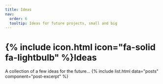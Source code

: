```yaml
---
title: Ideas
nav:
  order: 6
  tooltip: Ideas for future projects, small and big
---
```


# {% include icon.html icon="fa-solid fa-lightbulb" %}Ideas
A collection of a few ideas for the future...
{% include list.html data="posts" component="post-excerpt" %}
